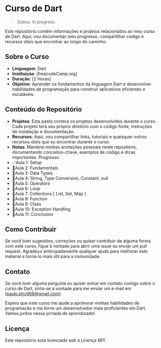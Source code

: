 #  Curso de Dart
>Status: In progress

Este repositório contém informações e projetos relacionados ao meu curso de Dart. Aqui, vou documentar meu progresso, compartilhar código e recursos úteis que encontrar ao longo do caminho.

## Sobre o Curso
* **Linguagem**: Dart
* **Instituição**: [freecodeCamp.org]
* **Duração**: [2 Horas]
* **Objetivo**: Aprender os fundamentos da linguagem Dart e desenvolver habilidades de programação para construir aplicativos eficientes e escaláveis.

## Conteúdo do Repositório
* **Projetos**: Esta pasta conterá os projetos desenvolvidos durante o curso. Cada projeto terá seu próprio diretório com o código fonte, instruções de instalação e documentação.
* **Recursos**: Aqui, vou compartilhar links, tutoriais e quaisquer outros recursos úteis que eu encontrar durante o curso.
* **Notas**: Manterei minhas anotações pessoais neste repositório, documentando conceitos-chave, exemplos de código e dicas importantes.
Progresso
 * ✅Aula 1: Setup
 * 🔲Aula 2: Fundamentals
 * 🔲Aula 3: Data Types
 * 🔲Aula 4: String, Type Conversion, Constant, null
 * 🔲Aula 5: Operators
 * 🔲Aula 6: Loop
 * 🔲Aula 7: Collections [ List, Set, Map ]
 * 🔲Aula 8: Function
 * 🔲Aula 9: Class
 * 🔲Aula 10: Exception Handling
 * 🔲Aula 11: Conclusion
   
## Como Contribuir
Se você tiver sugestões, correções ou quiser contribuir de alguma forma com este curso, fique à vontade para abrir uma issue ou enviar um pull request. Agradeço antecipadamente qualquer ajuda para melhorar este material e torná-lo mais útil para a comunidade.

## Contato
Se você tiver alguma pergunta ou quiser entrar em contato comigo sobre o curso de Dart, sinta-se à vontade para me enviar um e-mail em [paulo.phc666@gmail.com].

Espero que este curso me ajude a aprimorar minhas habilidades de programação e me torne um desenvolvedor mais proficientes em Dart. Vamos juntos nessa jornada de aprendizado!

## Licença
Este repositório está licenciado sob a Licença MIT.
